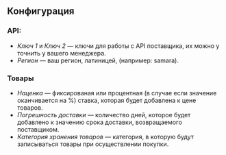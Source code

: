 ## Конфигурация

### API:

*   *Ключ 1* и *Ключ 2* — ключи для работы с API поставщика, их можно 
    у точнить у вашего менеджера.
*   *Регион* — ваш регион, латиницей, (например: samara).

### Товары

*   *Наценка* — фиксированая или процентная (в случае если значение 
    оканчивается на %) ставка, которая будет добавлена к цене товаров.
*   *Погрешность доставки* — количество дней, которое будет добавлено к
    значению срока доставки, возвращаемого поставщиком.
*   *Категория хранения товаров* — категория, в которую будут записываться
    товары при осуществлении покупки.
